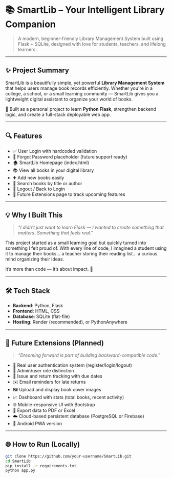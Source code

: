 # 📚 SmartLib – Your Intelligent Library Companion

> A modern, beginner-friendly Library Management System built using Flask + SQLite, designed with love for students, teachers, and lifelong learners.

---

## ✨ Project Summary

SmartLib is a beautifully simple, yet powerful **Library Management System** that helps users manage book records efficiently. Whether you're in a college, a school, or a small learning community — SmartLib gives you a lightweight digital assistant to organize your world of books.

🧠 Built as a personal project to learn **Python Flask**, strengthen backend logic, and create a full-stack deployable web app.

---

## 🔍 Features

- ✅ User Login with hardcoded validation
- 🧠 Forgot Password placeholder (future support ready)
- 🏠 SmartLib Homepage (index.html)
- 📚 View all books in your digital library
- ➕ Add new books easily
- 🔎 Search books by title or author
- 🚪 Logout / Back to Login
- 🚀 Future Extensions page to track upcoming features

---

## 💡 Why I Built This

> *“I didn't just want to learn Flask — I wanted to create something that matters. Something that feels real.”*

This project started as a small learning goal but quickly turned into something I felt proud of. With every line of code, I imagined a student using it to manage their books… a teacher storing their reading list… a curious mind organizing their ideas.

It’s more than code — it’s about impact. 🌱

---

## 🛠️ Tech Stack

- **Backend**: Python, Flask
- **Frontend**: HTML, CSS
- **Database**: SQLite (flat-file)
- **Hosting**: Render (recommended), or PythonAnywhere

---

## 🧠 Future Extensions (Planned)

> *“Dreaming forward is part of building backward-compatible code.”*

- 👤 Real user authentication system (register/login/logout)
- 👑 Admin/user role distinction
- 📆 Issue and return tracking with due dates
- ✉️ Email reminders for late returns
- 🖼️ Upload and display book cover images
- 📈 Dashboard with stats (total books, recent activity)
- 🌐 Mobile-responsive UI with Bootstrap
- 🧾 Export data to PDF or Excel
- ☁️ Cloud-based persistent database (PostgreSQL or Firebase)
- 📲 Android PWA version

---

## 🌐 How to Run (Locally)

```bash
git clone https://github.com/your-username/SmartLib.git
cd SmartLib
pip install -r requirements.txt
python app.py
